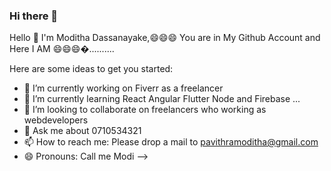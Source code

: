 ### Hi there 👋
Hello 👋 I'm Moditha Dassanayake,😄😄😄 You are in My Github Account and Here I AM 😄😄😄�..........

Here are some ideas to get you started:

- 🔭 I’m currently working on Fiverr as a freelancer
- 🌱 I’m currently learning React Angular Flutter Node and Firebase ...
- 👯 I’m looking to collaborate on freelancers who working as webdevelopers
- 💬 Ask me about 0710534321
- 📫 How to reach me: Please drop a mail to pavithramoditha@gmail.com
- 😄 Pronouns: Call me Modi
-->
